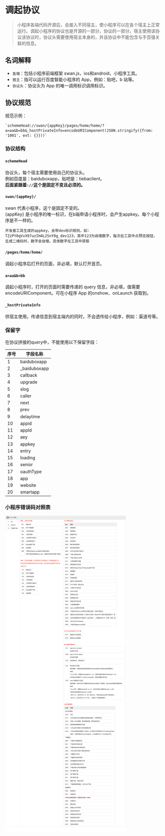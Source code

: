 # 调起协议

> 小程序各端代码开源后，会接入不同宿主，使小程序可以在各个宿主上正常运行。调起小程序的协议也是开源的一部分，协议的一部分，宿主使用该协议该协议时，协议头需要使用宿主本身的，并且协议中不能包含与手百强关联的信息。


## 名词解释

- `各端`：包括小程序前端框架 swan.js，ios和android，小程序工具。
- `宿主`：指可以运行百度智能小程序的 App，例如：贴吧，b 站等。
- `协议头`：协议头为 App 的唯一调用标识调用标识。

## 协议规范

规范示例：

	`schemeHead://swan/{appKey}/pages/home/home/?a=aa&b=bb&_hostPrivateInfo=encodeURIComponent(JSON.stringify({from: '1001', ext: {}}))`

###  协议结构

#### `schemeHead`
协议头，每个宿主需要使用自己的协议头。<br>
例如百度是：baiduboxapp，贴吧是：tiebaclient。<br>
**后面紧跟着`://`这个是固定不变且必须的。**

#### `swan/{appKey}/`
swan 代表小程序，这个是固定不变的。<br>
{appKey} 是小程序的唯一标识，在b端申请小程序时，会产生appkey。每个小程序是不一样的。

	开发者工具生成的appkey，会带dev标识规则，如: TZzPY8qVvX97uzIH4L2SnY0g_dev123，其中123为自增数字，每次在工具中点预览按钮，生成二维码时，数字会自增。具体数字在工具中获取

####  `/pages/home/home/`
调起小程序后打开的页面，非必填，默认打开首页。
 
#### `a=aa&b=bb` 
调起小程序时，打开的页面时需要传递的 query 信息，非必填，值需要 encodeURIComponent。可在小程序 App 的onshow、onLaunch 获取到。

#### `_hostPrivateInfo`
供宿主使用，传递信息到宿主端内的同时，不会透传给小程序，例如：渠道号等。

### 保留字
在协议拼接的query中，不能使用以下保留字段：

|序号|字段名称|
|--|--|
|1|baiduboxapp|
|2|_baiduboxapp|
|3|callback|
|4|upgrade|
|5|slog|
|6|caller|
|7|next|
|8|prev|
|9|delaytime|
|10|appid|
|11|appId|
|12|aey|
|13|appkey|
|14|entry|
|15|loading|
|16|senior|
|17|oauthType|
|18|app|
|19|website|
|20|smartapp|


### 小程序错误码对照表

![图片](./image/error-code.jpg)
